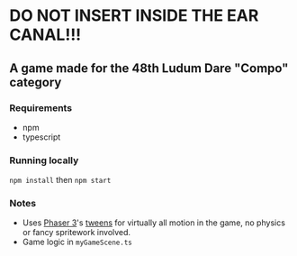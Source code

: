 # DO NOT INSERT INSIDE THE EAR CANAL!!!
## A game made for the 48th Ludum Dare "Compo" category

### Requirements
* npm
* typescript

### Running locally
`npm install` then `npm start`

### Notes
* Uses [Phaser 3](http://phaser.io/)'s [tweens](http://phaser.io/examples/v3/category/tweens) for virtually all motion in the game, no physics or fancy spritework involved.
* Game logic in `myGameScene.ts`
